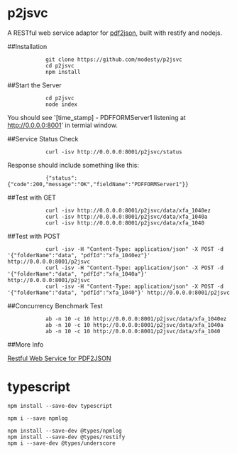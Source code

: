 p2jsvc
======

A RESTful web service adaptor for [pdf2json](https://github.com/modesty/pdf2json), built with restify and nodejs.

##Installation


                git clone https://github.com/modesty/p2jsvc
                cd p2jsvc
                npm install

##Start the Server

                cd p2jsvc
                node index

You should see '[time_stamp] - PDFFORMServer1 listening at http://0.0.0.0:8001' in termial window.

##Service Status Check

                curl -isv http://0.0.0.0:8001/p2jsvc/status

Response should include something like this:

                {"status":{"code":200,"message":"OK","fieldName":"PDFFORMServer1"}}


##Test with GET

                curl -isv http://0.0.0.0:8001/p2jsvc/data/xfa_1040ez
                curl -isv http://0.0.0.0:8001/p2jsvc/data/xfa_1040a
                curl -isv http://0.0.0.0:8001/p2jsvc/data/xfa_1040

##Test with POST

                curl -isv -H "Content-Type: application/json" -X POST -d '{"folderName":"data", "pdfId":"xfa_1040ez"}' http://0.0.0.0:8001/p2jsvc
                curl -isv -H "Content-Type: application/json" -X POST -d '{"folderName":"data", "pdfId":"xfa_1040a"}' http://0.0.0.0:8001/p2jsvc
                curl -isv -H "Content-Type: application/json" -X POST -d '{"folderName":"data", "pdfId":"xfa_1040"}' http://0.0.0.0:8001/p2jsvc

##Concurrency Benchmark Test

                ab -n 10 -c 10 http://0.0.0.0:8001/p2jsvc/data/xfa_1040ez
                ab -n 10 -c 10 http://0.0.0.0:8001/p2jsvc/data/xfa_1040a
                ab -n 10 -c 10 http://0.0.0.0:8001/p2jsvc/data/xfa_1040

##More Info

[Restful Web Service for PDF2JSON](http://www.codeproject.com/Articles/573297/Restful-Web-Service-for-PDF2JSON)


# typescript

```
npm install --save-dev typescript

npm i --save npmlog

npm install --save-dev @types/npmlog
npm install --save-dev @types/restify
npm i --save-dev @types/underscore
```